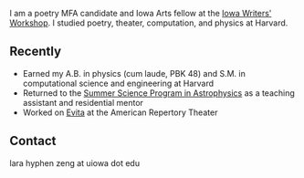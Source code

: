 I am a poetry MFA candidate and Iowa Arts fellow at the [Iowa Writers' Workshop](https://writersworkshop.uiowa.edu/). I studied poetry, theater, computation, and physics at Harvard. 

## Recently

- Earned my A.B. in physics (cum laude, PBK 48) and S.M. in computational science and engineering at Harvard
- Returned to the [Summer Science Program in Astrophysics](https://summerscience.org/) as a teaching assistant and residential mentor 
- Worked on [Evita](https://americanrepertorytheater.org/shows-events/evita/) at the American Repertory Theater

## Contact

lara hyphen zeng at uiowa dot edu

